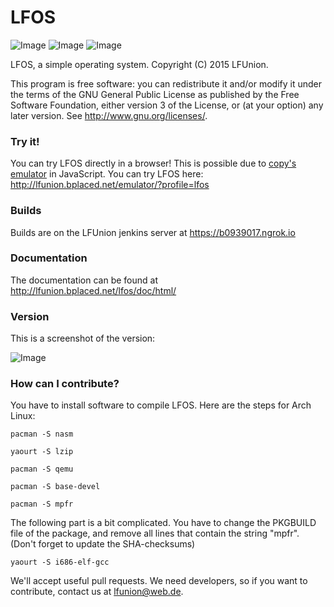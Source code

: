 # LFOS
![Image](https://img.shields.io/badge/license-GPL-brightgreen.svg)
![Image](https://img.shields.io/github/release/LFUnion/lfos.svg)
![Image](https://b0939017.ngrok.io/job/LFOS/badge/icon)

LFOS, a simple operating system.
Copyright (C) 2015 LFUnion.

This program is free software: you can redistribute it and/or modify
it under the terms of the GNU General Public License as published by
the Free Software Foundation, either version 3 of the License, or
(at your option) any later version. See http://www.gnu.org/licenses/.

### Try it!
You can try LFOS directly in a browser! This is possible due to [copy's 
emulator](https://github.com/copy/v86) in JavaScript. You can try LFOS 
here: 
http://lfunion.bplaced.net/emulator/?profile=lfos

### Builds
Builds are on the LFUnion jenkins server at https://b0939017.ngrok.io

### Documentation
The documentation can be found at http://lfunion.bplaced.net/lfos/doc/html/

### Version
This is a screenshot of the version:

![Image](http://lfunion.bplaced.net/githubimages/lfos.png)

### How can I contribute?
You have to install software to compile LFOS. Here are the steps for Arch Linux:

`pacman -S nasm`

`yaourt -S lzip`

`pacman -S qemu`

`pacman -S base-devel`

`pacman -S mpfr`

The following part is a bit complicated. You have to change the PKGBUILD file of the package, and remove all lines that contain the
string "mpfr". (Don't forget to update the SHA-checksums)

`yaourt -S i686-elf-gcc`


We'll accept useful pull requests. We need developers, so if you 
want to contribute, contact us at <lfunion@web.de>.
